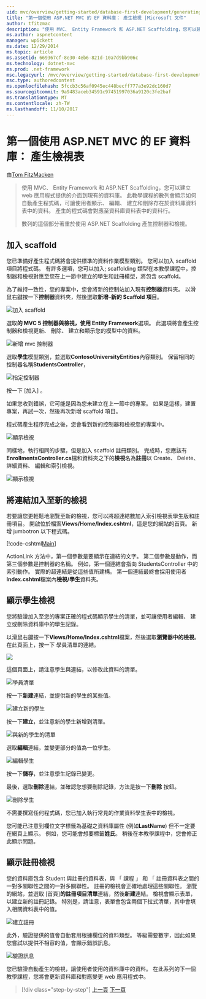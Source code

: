 ```yaml
---
uid: mvc/overview/getting-started/database-first-development/generating-views
title: "第一個使用 ASP.NET MVC 的 EF 資料庫： 產生檢視 |Microsoft 文件"
author: tfitzmac
description: "使用 MVC、 Entity Framework 和 ASP.NET Scaffolding，您可以建立 web 應用程式提供的介面到現有的資料庫。 此教學課程里..."
ms.author: aspnetcontent
manager: wpickett
ms.date: 12/29/2014
ms.topic: article
ms.assetid: 669367cf-8e30-4eb6-821d-10a7d9bb906c
ms.technology: dotnet-mvc
ms.prod: .net-framework
msc.legacyurl: /mvc/overview/getting-started/database-first-development/generating-views
msc.type: authoredcontent
ms.openlocfilehash: 5fccb3c56af0945ec448becff777a3e92dc160d7
ms.sourcegitcommit: 9a9483aceb34591c97451997036a9120c3fe2baf
ms.translationtype: MT
ms.contentlocale: zh-TW
ms.lasthandoff: 11/10/2017
---
```

<a name="ef-database-first-with-aspnet-mvc-generating-views"></a>第一個使用 ASP.NET MVC 的 EF 資料庫： 產生檢視表
====================
由[Tom FitzMacken](https://github.com/tfitzmac)

> 使用 MVC、 Entity Framework 和 ASP.NET Scaffolding，您可以建立 web 應用程式提供的介面到現有的資料庫。 此教學課程的數列會顯示如何自動產生程式碼，可讓使用者顯示、 編輯、 建立和刪除存在於資料庫資料表中的資料。 產生的程式碼會對應至資料庫資料表中的資料行。
> 
> 數列的這個部分著重於使用 ASP.NET Scaffolding 產生控制器和檢視。


## <a name="add-scaffold"></a>加入 scaffold

您已準備好產生程式碼將會提供標準的資料作業模型類別。 您可以加入 scaffold 項目將程式碼。 有許多選項，您可以加入; scaffolding 類型在本教學課程中，控制器和檢視對應至您在上一節中建立的學生和註冊模型，將包含 scaffold。

為了維持一致性，您的專案中，您會將新的控制站加入現有**控制器**資料夾。 以滑鼠右鍵按一下**控制器**資料夾，然後選取**新增**–**新的 Scaffold 項目**。

![加入 scaffold](generating-views/_static/image1.png)

選取**的 MVC 5 控制器與檢視，使用 Entity Framework**選項。 此選項將會產生控制器和檢視更新、 刪除、 建立和顯示您的模型中的資料。

![新增 mvc 控制器](generating-views/_static/image2.png)

選取**學生**模型類別，並選取**ContosoUniversityEntities**內容類別。 保留相同的控制器名稱**StudentsController**，

![指定控制器](generating-views/_static/image3.png)

按一下 [加入] 。

如果您收到錯誤，它可能是因為您未建立在上一節中的專案。 如果是這樣，建置專案，再試一次，然後再次新增 scaffold 項目。

程式碼產生程序完成之後，您會看到新的控制器和檢視您的專案中。

![顯示檢視](generating-views/_static/image4.png)

同樣地，執行相同的步驟，但是加入 scaffold 註冊類別。 完成時，您應該有**EnrollmentsController.cs**檔和資料夾之下的**檢視**名為**註冊**以 Create、 Delete、 詳細資料、 編輯和索引檢視。

![顯示檢視](generating-views/_static/image5.png)

## <a name="add-links-to-new-views"></a>將連結加入至新的檢視

若要讓您更輕鬆地瀏覽至新的檢視，您可以將超連結數加入索引檢視表學生版和註冊項目。 開啟位於檔案**Views/Home/Index.cshtml**，這是您的網站的首頁。 新增 jumbotron 以下程式碼。

[!code-cshtml[Main](generating-views/samples/sample1.cshtml)]

ActionLink 方法中，第一個參數是要顯示在連結的文字。 第二個參數是動作，而第三個參數是控制器的名稱。 例如，第一個連結會指向 StudentsController 中的索引動作。 實際的超連結是從這些值所建構。 第一個連結最終會採用使用者**Index.cshtml**檔案內**檢視/學生**資料夾。

## <a name="display-student-views"></a>顯示學生檢視

您將驗證加入至您的專案正確的程式碼顯示學生的清單，並可讓使用者編輯、 建立或刪除資料庫中的學生記錄。

以滑鼠右鍵按一下**Views/Home/Index.cshtml**檔案，然後選取**瀏覽器中的檢視**。 在此頁面上，按一下 學員清單的連結。

![](generating-views/_static/image6.png)

這個頁面上，請注意學生與連結，以修改此資料的清單。

![學員清單](generating-views/_static/image7.png)

按一下**新建**連結，並提供新的學生的某些值。

![建立新的學生](generating-views/_static/image8.png)

按一下**建立**，並注意新的學生新增到清單。

![與新的學生的清單](generating-views/_static/image9.png)

選取**編輯**連結，並變更部分的值為一位學生。

![編輯學生](generating-views/_static/image10.png)

按一下**儲存**，並注意學生記錄已變更。

最後，選取**刪除**連結，並確認您想要刪除記錄，方法是按一下**刪除** 按鈕。

![刪除學生](generating-views/_static/image11.png)

不需要撰寫任何程式碼，您已加入執行常見的作業資料學生表中的檢視。

您可能已注意到欄位文字標籤為基礎之資料庫屬性 (例如**LastName**) 但不一定要在網頁上顯示。 例如，您可能會想要標籤**姓氏**。 稍後在本教學課程中，您會修正此顯示問題。

## <a name="display-enrollment-views"></a>顯示註冊檢視

您的資料庫包含 Student 與註冊的資料表，與 「 課程 」 和 「 註冊資料表之間的一對多關聯性之間的一對多關聯性。 註冊的檢視會正確地處理這些關聯性。 瀏覽的網站，並選取 [首頁]**的註冊項目清單**連結，然後**新建**連結。 檢視會顯示表單，以建立新的註冊記錄。 特別是，請注意，表單會包含兩個下拉式清單，其中會填入相關資料表中的值。

![建立註冊](generating-views/_static/image12.png)

此外，驗證提供的值會自動套用根據欄位的資料類型。 等級需要數字，因此如果您嘗試以提供不相容的值，會顯示錯誤訊息。

![驗證訊息](generating-views/_static/image13.png)

您已驗證自動產生的檢視，讓使用者使用的資料庫中的資料。 在此系列的下一個教學課程，您將會更新資料庫和對應變更 web 應用程式中。

>[!div class="step-by-step"]
[上一頁](creating-the-web-application.md)
[下一頁](changing-the-database.md)
